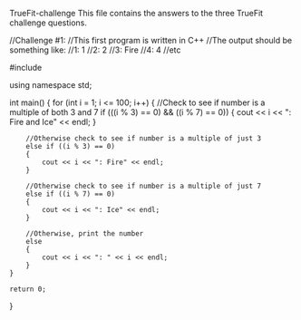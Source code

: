 TrueFit-challenge
This file contains the answers to the three TrueFit challenge questions.


//Challenge #1:
//This first program is written in C++
//The output should be something like:
//1: 1
//2: 2
//3: Fire
//4: 4
//etc

#include <iostream>

using namespace std;

int main()
{
	for (int i = 1; i <= 100; i++)
	{
		//Check to see if number is a multiple of both 3 and 7
		if (((i % 3) == 0) && ((i % 7) == 0))
		{
			cout << i << ": Fire and Ice" << endl;
		}

		//Otherwise check to see if number is a multiple of just 3
		else if ((i % 3) == 0)
		{
			cout << i << ": Fire" << endl;
		}

		//Otherwise check to see if number is a multiple of just 7
		else if ((i % 7) == 0)
		{
			cout << i << ": Ice" << endl;
		}

		//Otherwise, print the number
		else 
		{
			cout << i << ": " << i << endl;
		}
	}

	return 0;
}
